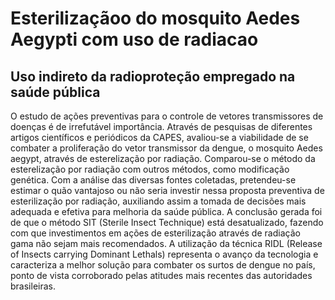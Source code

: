 # Esterilizaçãoo do mosquito Aedes Aegypti com uso de radiacao

## Uso indireto da radioproteção empregado na saúde pública

O estudo de ações preventivas para o controle de vetores transmissores de doenças é de irrefutável importância. Através de pesquisas de diferentes artigos científicos e periódicos da CAPES, avaliou-se a viabilidade de se combater a proliferação do vetor transmissor da dengue, o mosquito Aedes aegypt, através de esterelização por radiação. Comparou-se o método da esterelização por radiação com outros métodos, como modificação genética. Com a análise das diversas fontes coletadas, pretendeu-se estimar o quão vantajoso ou não seria investir nessa proposta preventiva de esterilização por radiação, auxiliando assim a tomada de decisões mais adequada e efetiva para melhoria da saúde pública. A conclusão gerada foi de que o método SIT (Sterile Insect Technique) está desatualizado, fazendo com que investimentos em ações de esterilização através de radiação gama não sejam mais recomendados. A utilização da técnica RIDL (Release of Insects carrying Dominant Lethals) representa o avanço da tecnologia e caracteriza a melhor solução para combater os surtos de dengue no país, ponto de vista corroborado pelas atitudes mais recentes das autoridades brasileiras.
